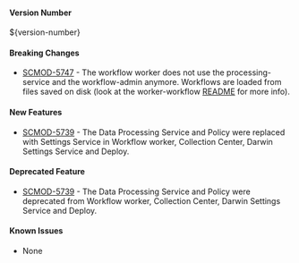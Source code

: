 #### Version Number
${version-number}

#### Breaking Changes
* [SCMOD-5747](https://portal.digitalsafe.net/browse/SCMOD-5747) - The workflow worker does not use the processing-service and the
workflow-admin anymore. Workflows are loaded from files saved on disk (look at the worker-workflow [README](worker-workflow/README.md) for more info).

#### New Features
* [SCMOD-5739](https://portal.digitalsafe.net/browse/SCMOD-5739) -  The Data Processing Service and Policy were replaced with Settings Service in Workflow worker,
Collection Center, Darwin Settings Service and Deploy.

#### Deprecated Feature
* [SCMOD-5739](https://portal.digitalsafe.net/browse/SCMOD-5739) - The Data Processing Service and Policy were deprecated from Workflow worker,
Collection Center, Darwin Settings Service and Deploy.

#### Known Issues
- None

